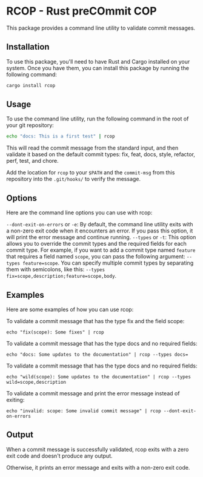# RCOP - Rust preCOmmit COP

This package provides a command line utility to validate commit messages.

## Installation

To use this package, you'll need to have Rust and Cargo installed on your system. Once you have them, you can install this package by running the following command:

```rs
cargo install rcop
```

## Usage

To use the command line utility, run the following command in the root of your git repository:

```sh
echo "docs: This is a first test" | rcop
```

This will read the commit message from the standard input, and then validate it based on the default commit types: fix, feat, docs, style, refactor, perf, test, and chore.

Add the location for `rcop` to your `$PATH` and the `commit-msg` from this repository into the `.git/hooks/` to verify the message.

## Options
Here are the command line options you can use with rcop:

`--dont-exit-on-errors` or `-e`: By default, the command line utility exits with a non-zero exit code when it encounters an error. If you pass this option, it will print the error message and continue running.
`--types` or `-t`: This option allows you to override the commit types and the required fields for each commit type. For example, if you want to add a commit type named `feature` that requires a field named `scope`, you can pass the following argument: `--types feature=scope`. You can specify multiple commit types by separating them with semicolons, like this: `--types fix=scope,description;feature=scope,body`.

## Examples

Here are some examples of how you can use rcop:

To validate a commit message that has the type fix and the field scope:

```
echo "fix(scope): Some fixes" | rcop
```

To validate a commit message that has the type docs and no required fields:

```
echo "docs: Some updates to the documentation" | rcop --types docs=
```

To validate a commit message that has the type docs and no required fields:

```
echo "wild(scope): Some updates to the documentation" | rcop --types wild=scope,description
```

To validate a commit message and print the error message instead of exiting:

```
echo "invalid: scope: Some invalid commit message" | rcop --dont-exit-on-errors
```

## Output

When a commit message is successfully validated, rcop exits with a zero exit code and doesn't produce any output.

Otherwise, it prints an error message and exits with a non-zero exit code.